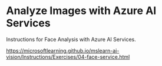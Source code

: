 # Analyze Images with Azure AI Services
Instructions for Face Analysis with Azure AI Services.

https://microsoftlearning.github.io/mslearn-ai-vision/Instructions/Exercises/04-face-service.html


